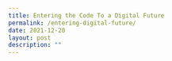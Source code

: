 ```yaml
---
title: Entering the Code To a Digital Future
permalink: /entering-digital-future/
date: 2021-12-20
layout: post
description: ""
---
```


